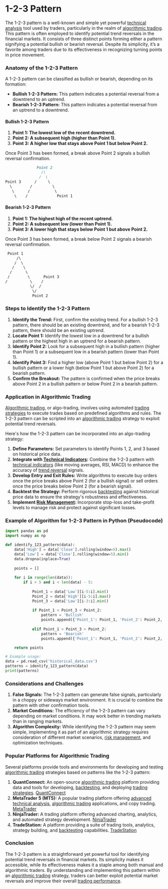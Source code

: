 # 1-2-3 Pattern

The 1-2-3 pattern is a well-known and simple yet powerful [technical analysis](../t/technical_analysis.md) tool used by traders, particularly in the realm of [algorithmic trading](../a/algorithmic_trading.md). This pattern is often employed to identify potential trend reversals in the financial markets. It consists of three distinct points forming either a pattern signifying a potential bullish or bearish reversal. Despite its simplicity, it’s a favorite among traders due to its effectiveness in recognizing turning points in price movement.

### Anatomy of the 1-2-3 Pattern

A 1-2-3 pattern can be classified as bullish or bearish, depending on its formation:

- **Bullish 1-2-3 Pattern:** This pattern indicates a potential reversal from a downtrend to an uptrend.
- **Bearish 1-2-3 Pattern:** This pattern indicates a potential reversal from an uptrend to a downtrend.

#### Bullish 1-2-3 Pattern
1. **Point 1: The lowest low of the recent downtrend.**
2. **Point 2: A subsequent high (higher than Point 1).**
3. **Point 3: A higher low that stays above Point 1 but below Point 2.**

Once Point 3 has been formed, a break above Point 2 signals a bullish reversal confirmation.

```markdown
              Point 2
                /\
               /  \
Point 3      /     \ 
  \        /         \
   \      /           \
    \    /             Point 1
```

#### Bearish 1-2-3 Pattern
1. **Point 1: The highest high of the recent uptrend.**
2. **Point 2: A subsequent low (lower than Point 1).**
3. **Point 3: A lower high that stays below Point 1 but above Point 2.**

Once Point 3 has been formed, a break below Point 2 signals a bearish reversal confirmation.

```markdown
 Point 1
     /\
    /  \
   /    \
  /      \
 /        \      Point 3
/          \    /
           \/  /            
            \/  
            Point 2
```

### Steps to Identify the 1-2-3 Pattern

1. **Identify the Trend:** First, confirm the existing trend. For a bullish 1-2-3 pattern, there should be an existing downtrend, and for a bearish 1-2-3 pattern, there should be an existing uptrend.
2. **Locate Point 1:** Identify the lowest low in a downtrend for a bullish pattern or the highest high in an uptrend for a bearish pattern.
3. **Identify Point 2:** Look for a subsequent high in a bullish pattern (higher than Point 1) or a subsequent low in a bearish pattern (lower than Point 1).
4. **Identify Point 3:** Find a higher low (above Point 1 but below Point 2) for a bullish pattern or a lower high (below Point 1 but above Point 2) for a bearish pattern.
5. **Confirm the Breakout:** The pattern is confirmed when the price breaks above Point 2 in a bullish pattern or below Point 2 in a bearish pattern.

### Application in Algorithmic Trading

[Algorithmic trading](../a/algorithmic_trading.md), or algo-trading, involves using automated [trading strategies](../t/trading_strategies.md) to execute trades based on predefined algorithms and rules. The 1-2-3 pattern can be scripted into an [algorithmic trading](../a/algorithmic_trading.md) strategy to exploit potential trend reversals.

Here's how the 1-2-3 pattern can be incorporated into an algo-trading strategy:

1. **Define Parameters:** Set parameters to identify Points 1, 2, and 3 based on historical price data.
2. **Integrate with [Technical Indicators](../t/technical_indicators.md):** Combine the 1-2-3 pattern with [technical indicators](../t/technical_indicators.md) (like moving averages, RSI, MACD) to enhance the accuracy of [trend reversal](../t/trend_reversal.md) signals.
3. **Develop Entry and Exit Rules:** Write algorithms to execute buy orders once the price breaks above Point 2 (for a bullish signal) or sell orders once the price breaks below Point 2 (for a bearish signal).
4. **Backtest the Strategy:** Perform rigorous [backtesting](../b/backtesting.md) against historical price data to ensure the strategy's robustness and effectiveness.
5. **Implement [Risk Management](../r/risk_management.md):** Incorporate stop-loss and take-profit levels to manage risk and protect against significant losses.

### Example of Algorithm for 1-2-3 Pattern in Python (Pseudocode)

```python
import pandas as pd
import numpy as np

def identify_123_pattern(data):
    data['High'] = data['Close'].rolling(window=5).max()
    data['Low'] = data['Close'].rolling(window=5).min()
    data.dropna(inplace=True)
    
    points = []
    
    for i in range(len(data)):
        if i > 5 and i < len(data) - 5:
            
            Point_1 = data['Low'][i-5:i].min()
            Point_2 = data['High'][i-5:i].max()
            Point_3 = data['Low'][i-3:i].min()
            
            if Point_1 < Point_3 < Point_2:
                pattern = 'Bullish'
                points.append({'Point_1': Point_1, 'Point_2': Point_2, 'Point_3': Point_3, 'Type': pattern})
                
            elif Point_1 > Point_3 > Point_2:
                pattern = 'Bearish'
                points.append({'Point_1': Point_1, 'Point_2': Point_2, 'Point_3': Point_3, 'Type': pattern})

    return points

# Example usage:
data = pd.read_csv('historical_data.csv')
patterns = identify_123_pattern(data)
print(patterns)
```

### Considerations and Challenges

1. **False Signals:** The 1-2-3 pattern can generate false signals, particularly in a choppy or sideways market environment. It is crucial to combine the pattern with other confirmation tools.
2. **Market Conditions:** The efficiency of the 1-2-3 pattern can vary depending on market conditions. It may work better in trending markets than in ranging markets.
3. **Algorithm Complexity:** While identifying the 1-2-3 pattern may seem simple, implementing it as part of an algorithmic strategy requires consideration of different market scenarios, [risk management](../r/risk_management.md), and optimization techniques.

### Popular Platforms for Algorithmic Trading

Several platforms provide tools and environments for developing and testing [algorithmic trading](../a/algorithmic_trading.md) strategies based on patterns like the 1-2-3 pattern:

1. **QuantConnect:** An open-source [algorithmic trading](../a/algorithmic_trading.md) platform providing data and tools for developing, [backtesting](../b/backtesting.md), and deploying [trading strategies](../t/trading_strategies.md).
   [QuantConnect](https://www.quantconnect.com/)
2. **MetaTrader 5 (MT5):** A popular trading platform offering [advanced technical analysis](../a/advanced_technical_analysis.md), [algorithmic trading](../a/algorithmic_trading.md) applications, and copy trading.
   [MetaTrader](https://www.metatrader5.com/en)
3. **NinjaTrader:** A trading platform offering advanced charting, analytics, and automated strategy development.
   [NinjaTrader](https://ninjatrader.com/)
4. **TradeStation:** A platform providing a suite of trading tools, analytics, strategy building, and [backtesting](../b/backtesting.md) capabilities.
   [TradeStation](https://www.tradestation.com/)

### Conclusion

The 1-2-3 pattern is a straightforward yet powerful tool for identifying potential trend reversals in financial markets. Its simplicity makes it accessible, while its effectiveness makes it a staple among both manual and algorithmic traders. By understanding and implementing this pattern within an [algorithmic trading](../a/algorithmic_trading.md) strategy, traders can better exploit potential market reversals and improve their overall [trading performance](../t/trading_performance.md).